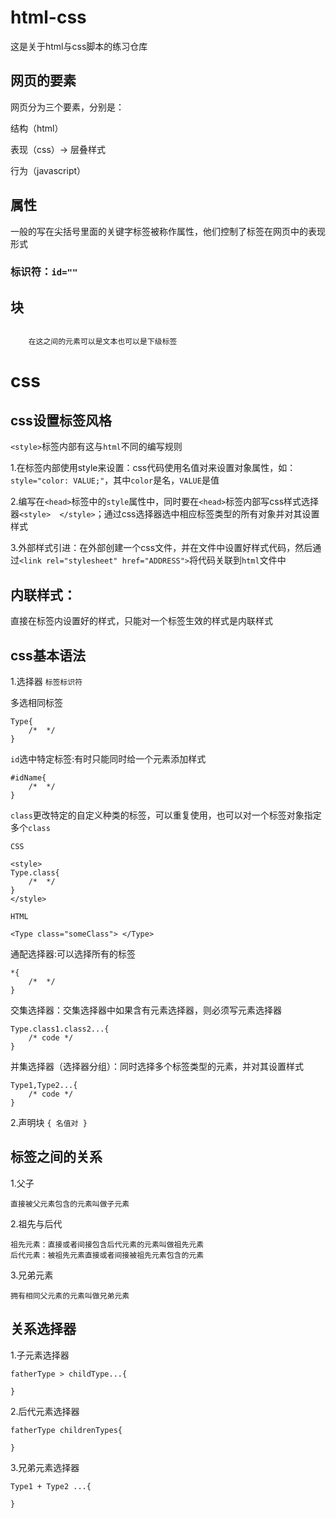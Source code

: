 # html-css
这是关于html与css脚本的练习仓库

## 网页的要素
网页分为三个要素，分别是：

结构（html）

表现（css）-> 层叠样式

行为（javascript）
## 属性
一般的写在尖括号里面的关键字标签被称作属性，他们控制了标签在网页中的表现形式

### 标识符：`id=""`

## 块
<code>
    在这之间的元素可以是文本也可以是下级标签
</code>



# css
## css设置标签风格
`<style>`标签内部有这与`html`不同的编写规则

1.在标签内部使用style来设置：css代码使用名值对来设置对象属性，如：`style="color: VALUE;"`，其中`color`是名，`VALUE`是值

2.编写在`<head>`标签中的`style`属性中，同时要在`<head>`标签内部写css样式选择器`<style>  </style>`；通过css选择器选中相应标签类型的所有对象并对其设置样式

3.外部样式引进：在外部创建一个css文件，并在文件中设置好样式代码，然后通过`<link rel="stylesheet" href="ADDRESS">`将代码关联到`html`文件中
## 内联样式：
直接在标签内设置好的样式，只能对一个标签生效的样式是内联样式


## css基本语法

1.选择器 `标签标识符`

多选相同标签

    Type{
        /*  */
    }
`id`选中特定标签:有时只能同时给一个元素添加样式

    #idName{
        /*  */
    }
`class`更改特定的自定义种类的标签，可以重复使用，也可以对一个标签对象指定多个`class`

`CSS`

    <style> 
    Type.class{
        /*  */
    }
    </style>
`HTML`

    <Type class="someClass"> </Type>
通配选择器:可以选择所有的标签

    *{
        /*  */
    }
交集选择器：交集选择器中如果含有元素选择器，则必须写元素选择器

    Type.class1.class2...{
        /* code */
    }
并集选择器（选择器分组）：同时选择多个标签类型的元素，并对其设置样式

    Type1,Type2...{
        /* code */
    }


2.声明块 `{ 名值对 }`

## 标签之间的关系
1.父子

    直接被父元素包含的元素叫做子元素

2.祖先与后代

    祖先元素：直接或者间接包含后代元素的元素叫做祖先元素
    后代元素：被祖先元素直接或者间接被祖先元素包含的元素

3.兄弟元素

    拥有相同父元素的元素叫做兄弟元素
## 关系选择器
1.子元素选择器

    fatherType > childType...{

    }
2.后代元素选择器

    fatherType childrenTypes{

    }
3.兄弟元素选择器

    Type1 + Type2 ...{
        
    } 

